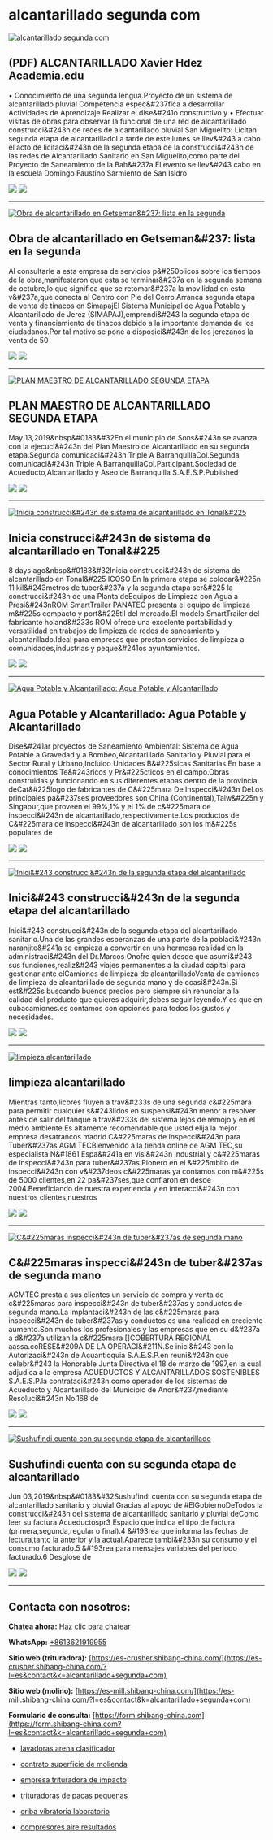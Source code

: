 # alcantarillado segunda com

<a href="https://swt.shibang-china.com/?l=es&img&k=alcantarillado+segunda+com" target="_blank">![alcantarillado segunda com](http://static.shibang-china.com/all-800x300/572.jpg)</a>

## (PDF) ALCANTARILLADO Xavier Hdez Academia.edu
• Conocimiento de una segunda lengua.Proyecto de un sistema de alcantarillado pluvial Competencia espec&#237fica a desarrollar Actividades de Aprendizaje Realizar el dise&#241o constructivo y • Efectuar visitas de obras para observar la funcional de una red de alcantarillado construcci&#243n de redes de alcantarillado pluvial.San Miguelito: Licitan segunda etapa de alcantarilladoLa tarde de este lunes se llev&#243 a cabo el acto de licitaci&#243n de la segunda etapa de la construcci&#243n de las redes de Alcantarillado Sanitario en San Miguelito,como parte del Proyecto de Saneamiento de la Bah&#237a.El evento se llev&#243 cabo en la escuela Domingo Faustino Sarmiento de San Isidro


<a href="https://whatsapp.shibangsoft.com/WhatsApp.php" target="_blank" title="WhatsApp">![](http://static.shibang-china.com/icon/whatsapp.png)</a> <a href="https://swt.shibang-china.com/?l=es&icon&k=alcantarillado+segunda+com" target="_blank">![](http://static.shibang-china.com/icon/chat-es.png)</a>

---

<a href="https://swt.shibang-china.com/?l=es&img&k=alcantarillado+segunda+com" target="_blank">![Obra de alcantarillado en Getseman&#237: lista en la segunda](http://static.shibang-china.com/all-800x300/281.jpg)</a>

## Obra de alcantarillado en Getseman&#237: lista en la segunda
Al consultarle a esta empresa de servicios p&#250blicos sobre los tiempos de la obra,manifestaron que esta se terminar&#237a en la segunda semana de octubre,lo que significa que se retomar&#237a la movilidad en esta v&#237a,que conecta al Centro con Pie del Cerro.Arranca segunda etapa de venta de tinacos en SimapajEl Sistema Municipal de Agua Potable y Alcantarillado de Jerez (SIMAPAJ),emprendi&#243 la segunda etapa de venta y financiamiento de tinacos debido a la importante demanda de los ciudadanos.Por tal motivo se pone a disposici&#243n de los jerezanos la venta de 50


<a href="https://whatsapp.shibangsoft.com/WhatsApp.php" target="_blank" title="WhatsApp">![](http://static.shibang-china.com/icon/whatsapp.png)</a> <a href="https://swt.shibang-china.com/?l=es&icon&k=alcantarillado+segunda+com" target="_blank">![](http://static.shibang-china.com/icon/chat-es.png)</a>

---

<a href="https://swt.shibang-china.com/?l=es&img&k=alcantarillado+segunda+com" target="_blank">![PLAN MAESTRO DE ALCANTARILLADO SEGUNDA ETAPA](http://static.shibang-china.com/all-800x300/82.jpg)</a>

## PLAN MAESTRO DE ALCANTARILLADO SEGUNDA ETAPA
May 13,2019&nbsp&#0183&#32En el municipio de Sons&#243n se avanza con la ejecuci&#243n del Plan Maestro de Alcantarillado en su segunda etapa.Segunda comunicaci&#243n Triple A BarranquillaCol.Segunda comunicaci&#243n Triple A BarranquillaCol.Participant.Sociedad de Acueducto,Alcantarillado y Aseo de Barranquilla S.A.E.S.P.Published


<a href="https://whatsapp.shibangsoft.com/WhatsApp.php" target="_blank" title="WhatsApp">![](http://static.shibang-china.com/icon/whatsapp.png)</a> <a href="https://swt.shibang-china.com/?l=es&icon&k=alcantarillado+segunda+com" target="_blank">![](http://static.shibang-china.com/icon/chat-es.png)</a>

---

<a href="https://swt.shibang-china.com/?l=es&img&k=alcantarillado+segunda+com" target="_blank">![Inicia construcci&#243n de sistema de alcantarillado en Tonal&#225](http://static.shibang-china.com/all-800x300/598.jpg)</a>

## Inicia construcci&#243n de sistema de alcantarillado en Tonal&#225
8 days ago&nbsp&#0183&#32Inicia construcci&#243n de sistema de alcantarillado en Tonal&#225 ICOSO En la primera etapa se colocar&#225n 11 kil&#243metros de tuber&#237a y la segunda etapa ser&#225 la construcci&#243n de una Planta deEquipos de Limpieza con Agua a Presi&#243nROM SmartTrailer PANATEC presenta el equipo de limpieza m&#225s compacto y port&#225til del mercado.El modelo SmartTrailer del fabricante holand&#233s ROM ofrece una excelente portabilidad y versatilidad en trabajos de limpieza de redes de saneamiento y alcantarillado.Ideal para empresas que prestan servicios de limpieza a comunidades,industrias y peque&#241os ayuntamientos.


<a href="https://whatsapp.shibangsoft.com/WhatsApp.php" target="_blank" title="WhatsApp">![](http://static.shibang-china.com/icon/whatsapp.png)</a> <a href="https://swt.shibang-china.com/?l=es&icon&k=alcantarillado+segunda+com" target="_blank">![](http://static.shibang-china.com/icon/chat-es.png)</a>

---

<a href="https://swt.shibang-china.com/?l=es&img&k=alcantarillado+segunda+com" target="_blank">![Agua Potable y Alcantarillado: Agua Potable y Alcantarillado](http://static.shibang-china.com/all-800x300/158.jpg)</a>

## Agua Potable y Alcantarillado: Agua Potable y Alcantarillado
Dise&#241ar proyectos de Saneamiento Ambiental: Sistema de Agua Potable a Gravedad y a Bombeo,Alcantarillado Sanitario y Pluvial para el Sector Rural y Urbano,Incluido Unidades B&#225sicas Sanitarias.En base a conocimientos Te&#243ricos y Pr&#225cticos en el campo.Obras construidas y funcionando en sus diferentes etapas dentro de la provincia deCat&#225logo de fabricantes de C&#225mara De Inspecci&#243n DeLos principales pa&#237ses proveedores son China (Continental),Taiw&#225n y Singapur,que proveen el 99%,1% y el 1% de c&#225mara de inspecci&#243n de alcantarillado,respectivamente.Los productos de C&#225mara de inspecci&#243n de alcantarillado son los m&#225s populares de


<a href="https://whatsapp.shibangsoft.com/WhatsApp.php" target="_blank" title="WhatsApp">![](http://static.shibang-china.com/icon/whatsapp.png)</a> <a href="https://swt.shibang-china.com/?l=es&icon&k=alcantarillado+segunda+com" target="_blank">![](http://static.shibang-china.com/icon/chat-es.png)</a>

---

<a href="https://swt.shibang-china.com/?l=es&img&k=alcantarillado+segunda+com" target="_blank">![Inici&#243 construcci&#243n de la segunda etapa del alcantarillado](http://static.shibang-china.com/all-800x300/214.jpg)</a>

## Inici&#243 construcci&#243n de la segunda etapa del alcantarillado
Inici&#243 construcci&#243n de la segunda etapa del alcantarillado sanitario.Una de las grandes esperanzas de una parte de la poblaci&#243n naranjite&#241a se empieza a convertir en una hermosa realidad en la administraci&#243n del Dr.Marcos Onofre quien desde que asumi&#243 sus funciones,realiz&#243 viajes permanentes a la ciudad capital para gestionar ante elCamiones de limpieza de alcantarilladoVenta de camiones de limpieza de alcantarillado de segunda mano y de ocasi&#243n.Si est&#225s buscando buenos precios pero siempre sin renunciar a la calidad del producto que quieres adquirir,debes seguir leyendo.Y es que en cubacamiones.es contamos con opciones para todos los gustos y necesidades.


<a href="https://whatsapp.shibangsoft.com/WhatsApp.php" target="_blank" title="WhatsApp">![](http://static.shibang-china.com/icon/whatsapp.png)</a> <a href="https://swt.shibang-china.com/?l=es&icon&k=alcantarillado+segunda+com" target="_blank">![](http://static.shibang-china.com/icon/chat-es.png)</a>

---

<a href="https://swt.shibang-china.com/?l=es&img&k=alcantarillado+segunda+com" target="_blank">![limpieza alcantarillado](http://static.shibang-china.com/all-800x300/777.jpg)</a>

## limpieza alcantarillado
Mientras tanto,licores fluyen a trav&#233s de una segunda c&#225mara para permitir cualquier s&#243lidos en suspensi&#243n menor a resolver antes de salir del tanque a trav&#233s del sistema lejos de remojo y en el medio ambiente.Es altamente recomendable que usted elija la mejor empresa desatrancos madrid.C&#225maras de Inspecci&#243n para Tuber&#237as AGM TECBienvenido a la tienda online de AGM TEC,su especialista N&#1861 Espa&#241a en visi&#243n industrial y c&#225maras de inspecci&#243n para tuber&#237as.Pionero en el &#225mbito de inspecci&#243n con v&#237deos c&#225maras,ya contamos con m&#225s de 5000 clientes,en 22 pa&#237ses,que confiaron en desde 2004.Beneficiando de nuestra experiencia y en interacci&#243n con nuestros clientes,nuestros


<a href="https://whatsapp.shibangsoft.com/WhatsApp.php" target="_blank" title="WhatsApp">![](http://static.shibang-china.com/icon/whatsapp.png)</a> <a href="https://swt.shibang-china.com/?l=es&icon&k=alcantarillado+segunda+com" target="_blank">![](http://static.shibang-china.com/icon/chat-es.png)</a>

---

<a href="https://swt.shibang-china.com/?l=es&img&k=alcantarillado+segunda+com" target="_blank">![C&#225maras inspecci&#243n de tuber&#237as de segunda mano](http://static.shibang-china.com/all-800x300/1282.jpg)</a>

## C&#225maras inspecci&#243n de tuber&#237as de segunda mano
AGMTEC presta a sus clientes un servicio de compra y venta de c&#225maras para inspecci&#243n de tuber&#237as y conductos de segunda mano.La implantaci&#243n de las c&#225maras para inspecci&#243n de tuber&#237as y conductos es una realidad en creciente aumento.Son muchos los profesionales y las empresas que en su d&#237a a d&#237a utilizan la c&#225mara []COBERTURA REGIONAL aassa.coRESE&#209A DE LA OPERACI&#211N.Se inici&#243 con la Autorizaci&#243n de Acuantioquia S.A.E.S.P.en reuni&#243n que celebr&#243 la Honorable Junta Directiva el 18 de marzo de 1997,en la cual adjudica a la empresa ACUEDUCTOS Y ALCANTARILLADOS SOSTENIBLES S.A.E.S.P.la contrataci&#243n como operador de los sistemas de Acueducto y Alcantarillado del Municipio de Anor&#237,mediante Resoluci&#243n No.168 de


<a href="https://whatsapp.shibangsoft.com/WhatsApp.php" target="_blank" title="WhatsApp">![](http://static.shibang-china.com/icon/whatsapp.png)</a> <a href="https://swt.shibang-china.com/?l=es&icon&k=alcantarillado+segunda+com" target="_blank">![](http://static.shibang-china.com/icon/chat-es.png)</a>

---

<a href="https://swt.shibang-china.com/?l=es&img&k=alcantarillado+segunda+com" target="_blank">![Sushufindi cuenta con su segunda etapa de alcantarillado](http://static.shibang-china.com/all-800x300/35.jpg)</a>

## Sushufindi cuenta con su segunda etapa de alcantarillado
Jun 03,2019&nbsp&#0183&#32Sushufindi cuenta con su segunda etapa de alcantarillado sanitario y pluvial Gracias al apoyo de #ElGobiernoDeTodos la construcci&#243n del sistema de alcantarillado sanitario y pluvial deComo leer su factura Acueductospr3 Espacio que indica el tipo de factura (primera,segunda,regular o final).4 &#193rea que informa las fechas de lectura,tanto la anterior y la actual.Aparece tambi&#233n su consumo y el consumo facturado.5 &#193rea para mensajes variables del periodo facturado.6 Desglose de


<a href="https://whatsapp.shibangsoft.com/WhatsApp.php" target="_blank" title="WhatsApp">![](http://static.shibang-china.com/icon/whatsapp.png)</a> <a href="https://swt.shibang-china.com/?l=es&icon&k=alcantarillado+segunda+com" target="_blank">![](http://static.shibang-china.com/icon/chat-es.png)</a>

---
## Contacta con nosotros:

**Chatea ahora:** [Haz clic para chatear](https://swt.shibang-china.com?l=es&contact&k=alcantarillado+segunda+com)

**WhatsApp:**  [+8613621919955](https://whatsapp.shibangsoft.com/WhatsApp.php)

**Sitio web (trituradora):** [https://es-crusher.shibang-china.com/](https://es-crusher.shibang-china.com/?l=es&contact&k=alcantarillado+segunda+com)

**Sitio web (molino):** [https://es-mill.shibang-china.com/](https://es-mill.shibang-china.com/?l=es&contact&k=alcantarillado+segunda+com)

**Formulario de consulta:** [https://form.shibang-china.com](https://form.shibang-china.com?l=es&contact&k=alcantarillado+segunda+com)

* [lavadoras arena clasificador](../67/lavadoras%20arena%20clasificador.md)

* [contrato superficie de molienda](../75/contrato%20superficie%20de%20molienda.md)

* [empresa trituradora de impacto](../71/empresa%20trituradora%20de%20impacto.md)

* [trituradoras de pacas pequenas](../78/trituradoras%20de%20pacas%20pequenas.md)

* [criba vibratoria laboratorio](../72/criba%20vibratoria%20laboratorio.md)

* [compresores aire resultados](../73/compresores%20aire%20resultados.md)